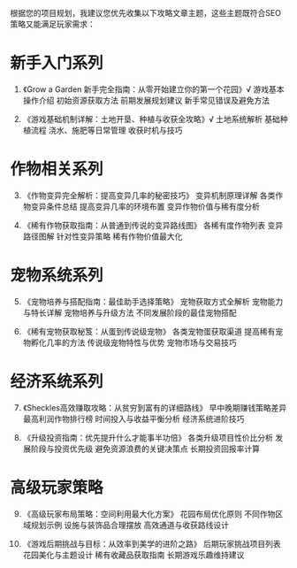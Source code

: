 根据您的项目规划，我建议您优先收集以下攻略文章主题，这些主题既符合SEO策略又能满足玩家需求：

# 新手入门系列

1. 《Grow a Garden 新手完全指南：从零开始建立你的第一个花园》√
游戏基本操作介绍
初始资源获取方法
前期发展规划建议
新手常见错误及避免方法

2. 《游戏基础机制详解：土地开垦、种植与收获全攻略》√
土地系统解析
基础种植流程
浇水、施肥等日常管理
收获时机与技巧

# 作物相关系列
3. 《作物变异完全解析：提高变异几率的秘密技巧》
变异机制原理详解
各类作物变异条件总结
提高变异几率的环境布置
变异作物价值与稀有度分析

4. 《稀有作物获取指南：从普通到传说的变异路线图》
各稀有度作物列表
变异路径图解
针对性变异策略
稀有作物价值最大化
# 宠物系统系列

5. 《宠物培养与搭配指南：最佳助手选择策略》
宠物获取方式全解析
宠物能力与特长详解
宠物培养与升级方法
不同发展阶段的最佳宠物搭配

6. 《稀有宠物获取秘笈：从蛋到传说级宠物》
各类宠物蛋获取渠道
提高稀有宠物孵化几率的方法
传说级宠物特性与优势
宠物市场与交易技巧

# 经济系统系列

7. 《Sheckles高效赚取攻略：从贫穷到富有的详细路线》
早中晚期赚钱策略差异
最高利润作物排行榜
时间投入与收益平衡分析
经济系统进阶技巧

8. 《升级投资指南：优先提升什么才能事半功倍》
各类升级项目性价比分析
发展阶段与投资优先级
避免资源浪费的关键决策点
长期投资回报率计算

# 高级玩家策略
9. 《高级玩家布局策略：空间利用最大化方案》
花园布局优化原则
不同作物区域规划示例
设施与装饰品合理摆放
高效通道与收获路线设计

10. 《游戏后期挑战与目标：从效率到美学的进阶之路》
后期玩家挑战项目列表
花园美化与主题设计
稀有收藏品获取指南
长期游戏乐趣维持建议